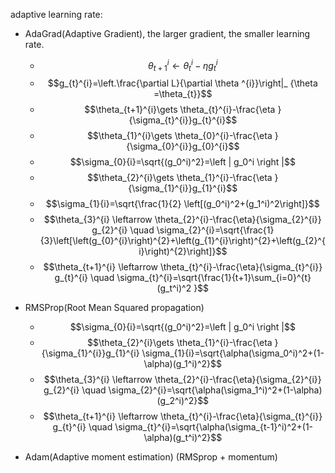 adaptive learning rate:

- AdaGrad(Adaptive Gradient), the larger gradient, the smaller learning rate.
  - $$\theta_{t+1}^{i}\gets \theta_{t}^{i}-\eta g_{t}^{i}$$
  - $$g_{t}^{i}=\left.\frac{\partial L}{\partial \theta ^{i}}\right|_ {\theta =\theta_{t}}$$
  - $$\theta_{t+1}^{i}\gets \theta_{t}^{i}-\frac{\eta }{\sigma_{t}^{i}}g_{t}^{i}$$
  - $$\theta_{1}^{i}\gets \theta_{0}^{i}-\frac{\eta }{\sigma_{0}^{i}}g_{0}^{i}$$
  - $$\sigma_{0}{i}=\sqrt{(g_0^i)^2}=\left | g_0^i \right |$$
  - $$\theta_{2}^{i}\gets \theta_{1}^{i}-\frac{\eta }{\sigma_{1}^{i}}g_{1}^{i}$$
  - $$\sigma_{1}{i}=\sqrt{\frac{1}{2} \left[(g_0^i)^2+(g_1^i)^2\right]}$$
  - $$\theta_{3}^{i} \leftarrow \theta_{2}^{i}-\frac{\eta}{\sigma_{2}^{i}} g_{2}^{i} \quad \sigma_{2}^{i}=\sqrt{\frac{1}{3}\left[\left(g_{0}^{i}\right)^{2}+\left(g_{1}^{i}\right)^{2}+\left(g_{2}^{i}\right)^{2}\right]}$$
  - $$\theta_{t+1}^{i} \leftarrow \theta_{t}^{i}-\frac{\eta}{\sigma_{t}^{i}} g_{t}^{i} \quad \sigma_{t}^{i}=\sqrt{\frac{1}{t+1}\sum_{i=0}^{t}(g_t^i)^2 }$$

- RMSProp(Root Mean Squared propagation)
  - $$\sigma_{0}{i}=\sqrt{(g_0^i)^2}=\left | g_0^i \right |$$
  - $$\theta_{2}^{i}\gets \theta_{1}^{i}-\frac{\eta }{\sigma_{1}^{i}}g_{1}^{i} \sigma_{1}{i}=\sqrt{\alpha(\sigma_0^i)^2+(1-\alpha)(g_1^i)^2}$$
  - $$\theta_{3}^{i} \leftarrow \theta_{2}^{i}-\frac{\eta}{\sigma_{2}^{i}} g_{2}^{i} \quad \sigma_{2}^{i}=\sqrt{\alpha(\sigma_1^i)^2+(1-\alpha)(g_2^i)^2}$$
  - $$\theta_{t+1}^{i} \leftarrow \theta_{t}^{i}-\frac{\eta}{\sigma_{t}^{i}} g_{t}^{i} \quad \sigma_{t}^{i}=\sqrt{\alpha(\sigma_{t-1}^i)^2+(1-\alpha)(g_t^i)^2}$$

- Adam(Adaptive moment estimation) (RMSprop + momentum)
